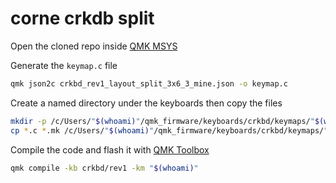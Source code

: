# corne crkdb split

Open the cloned repo inside [QMK MSYS](https://msys.qmk.fm/)

Generate the `keymap.c` file

```bash
qmk json2c crkbd_rev1_layout_split_3x6_3_mine.json -o keymap.c
```

Create a named directory under the keyboards then copy the files

```bash
mkdir -p /c/Users/"$(whoami)"/qmk_firmware/keyboards/crkbd/keymaps/"$(whoami)"
cp *.c *.mk /c/Users/"$(whoami)"/qmk_firmware/keyboards/crkbd/keymaps/"$(whoami)"
```

Compile the code and flash it with [QMK Toolbox](https://qmk.fm/toolbox)

```bash
qmk compile -kb crkbd/rev1 -km "$(whoami)"
```